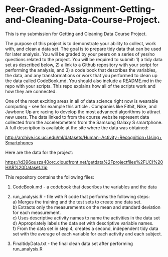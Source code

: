 # Peer-Graded-Assignment-Getting-and-Cleaning-Data-Course-Project.

This is my submission for Getting and Cleaning Data Course Project.

The purpose of this project is to demonstrate your ability to collect, work with, and clean a data set. The goal is to prepare tidy data that can be used for later analysis. You will be graded by your peers on a series of yes/no questions related to the project. You will be required to submit: 1) a tidy data set as described below, 2) a link to a Github repository with your script for performing the analysis, and 3) a code book that describes the variables, the data, and any transformations or work that you performed to clean up the data called CodeBook.md. You should also include a README.md in the repo with your scripts. This repo explains how all of the scripts work and how they are connected.

One of the most exciting areas in all of data science right now is wearable computing - see for example this article . Companies like Fitbit, Nike, and Jawbone Up are racing to develop the most advanced algorithms to attract new users. The data linked to from the course website represent data collected from the accelerometers from the Samsung Galaxy S smartphone. A full description is available at the site where the data was obtained:

http://archive.ics.uci.edu/ml/datasets/Human+Activity+Recognition+Using+Smartphones

Here are the data for the project:

https://d396qusza40orc.cloudfront.net/getdata%2Fprojectfiles%2FUCI%20HAR%20Dataset.zip

This repository contains the following files:

1) CodeBook.md - a codebook that describes the variables and the data

2) run_analysis.R - file with R code that performs the following steps:  
  a) Merges the training and the test sets to create one data set.  
  b) Extracts only the measurements on the mean and standard deviation for each measurement.  
  c) Uses descriptive activity names to name the activities in the data set  
  d) Appropriately labels the data set with descriptive variable names.  
  f) From the data set in step 4, creates a second, independent tidy data set with the average of each variable for each activity and each subject.
  
3) FinaltidyData.txt - the final clean data set after performing run_analysis.R
